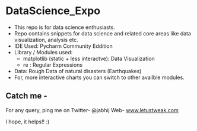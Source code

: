 # DataScience_Expo

- This repo is for data science enthusiasts. 
- Repo contains snippets for data science and related core areas like data visualization, analysis etc.
- IDE Used: Pycharm Community Eddition
- Library / Modules used: 
  - matplotlib (static + less interactve): Data Visualization
  - re : Regular Expressions
- Data: Rough Data of natural disasters (Earthquakes)
- For, more interactive charts you can switch to other availble modules.

## Catch me -

For any query, ping me on 
Twitter- @jabhij
Web- www.letustweak.com

I hope, it helps!! :)
